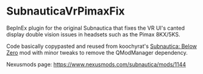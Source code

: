 # SubnauticaVrPimaxFix

BepInEx plugin for the original Subnautica that fixes the VR UI's canted display double vision issues in headsets such as the Pimax 8KX/5KS.

Code basically copypasted and reused from koochyrat's [Subnautica: Below Zero](https://github.com/koochyrat/VRPimaxTweaks) mod with minor tweaks to remove the QModManager dependency.

Nexusmods page: https://www.nexusmods.com/subnautica/mods/1144

